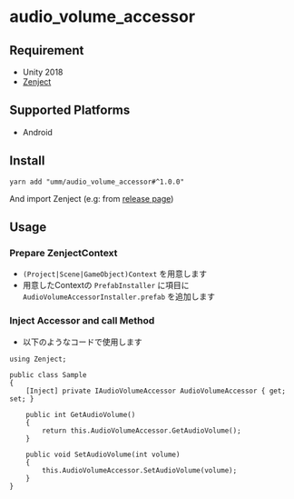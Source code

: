 # audio_volume_accessor
## Requirement
* Unity 2018
* [Zenject](https://github.com/modesttree/Zenject)

## Supported Platforms
* Android

## Install
```
yarn add "umm/audio_volume_accessor#^1.0.0"
```

And import Zenject (e.g: from [release page](https://github.com/modesttree/Zenject/releases))

## Usage
### Prepare ZenjectContext
* `(Project|Scene|GameObject)Context` を用意します
* 用意したContextの `PrefabInstaller` に項目に `AudioVolumeAccessorInstaller.prefab` を追加します

### Inject Accessor and call Method
* 以下のようなコードで使用します

```
using Zenject;

public class Sample
{
    [Inject] private IAudioVolumeAccessor AudioVolumeAccessor { get; set; }

    public int GetAudioVolume()
    {
        return this.AudioVolumeAccessor.GetAudioVolume();
    }
    
    public void SetAudioVolume(int volume)
    {
        this.AudioVolumeAccessor.SetAudioVolume(volume);
    }
}
```
